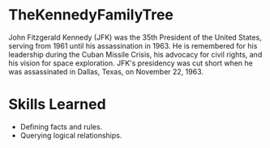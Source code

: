 # TheKennedyFamilyTree
John Fitzgerald Kennedy (JFK) was the 35th President of the United States, serving from 1961 until his assassination in 1963. He is remembered for his leadership during the Cuban Missile Crisis, his advocacy for civil rights, and his vision for space exploration. JFK's presidency was cut short when he was assassinated in Dallas, Texas, on November 22, 1963.

# Skills Learned
- Defining facts and rules.
- Querying logical relationships.
